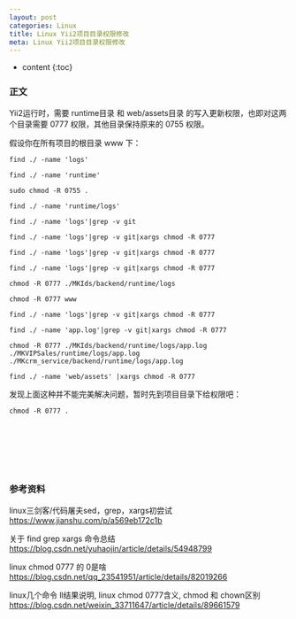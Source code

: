 ```yaml
---
layout: post
categories: Linux
title: Linux Yii2项目目录权限修改
meta: Linux Yii2项目目录权限修改
---
```

* content
{:toc}

### 正文

Yii2运行时，需要 runtime目录 和 web/assets目录 的写入更新权限，也即对这两个目录需要 0777 权限，其他目录保持原来的 0755 权限。

假设你在所有项目的根目录 www 下：
```
find ./ -name 'logs'

find ./ -name 'runtime'

sudo chmod -R 0755 .

find ./ -name 'runtime/logs'

find ./ -name 'logs'|grep -v git

find ./ -name 'logs'|grep -v git|xargs chmod -R 0777

find ./ -name 'logs'|grep -v git|xargs chmod -R 0777

find ./ -name 'logs'|grep -v git|xargs chmod -R 0777

chmod -R 0777 ./MKIds/backend/runtime/logs

chmod -R 0777 www 

find ./ -name 'logs'|grep -v git|xargs chmod -R 0777

find ./ -name 'app.log'|grep -v git|xargs chmod -R 0777

chmod -R 0777 ./MKIds/backend/runtime/logs/app.log ./MKVIPSales/runtime/logs/app.log ./MKcrm_service/backend/runtime/logs/app.log
```

```
find ./ -name 'web/assets' |xargs chmod -R 0777
```

发现上面这种并不能完美解决问题，暂时先到项目目录下给权限吧：
```
chmod -R 0777 .
```

<br/><br/><br/><br/><br/>
### 参考资料

linux三剑客/代码屠夫sed，grep，xargs初尝试 <https://www.jianshu.com/p/a569eb172c1b>

关于 find grep xargs 命令总结 <https://blog.csdn.net/yuhaojin/article/details/54948799>

linux chmod 0777 的 0是啥 <https://blog.csdn.net/qq_23541951/article/details/82019266>

linux几个命令 ll结果说明, linux chmod 0777含义, chmod 和 chown区别 <https://blog.csdn.net/weixin_33711647/article/details/89661579>



